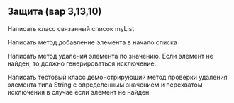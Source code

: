 ## Защита (вар 3,13,10)
Написать класс связанный список myList

Написать метод добавление элемента в начало списка

Написать метод удаления элемента по значению. Если элемент не найден, то должно генерироваться исключение.

Написать тестовый класс демонстрирующий метод проверки удаления элемента типа String с определенным значением и перехватом исключения в случае если элемент не найден
